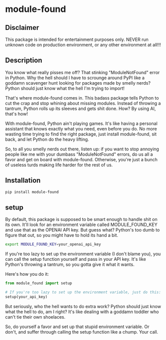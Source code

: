 # module-found
## Disclaimer
This package is intended for entertainment purposes only. NEVER run unknown code on production environment, or any other environment at all!!!

## Description
You know what really pisses me off? That stinking "ModuleNotFound" error in Python. Why the hell should I have to scrounge around PyPI like a goddamn scavenger hunt looking for packages made by smelly nerds? Python should just know what the hell I'm trying to import!

That's where module-found comes in. This badass package tells Python to cut the crap and stop whining about missing modules. Instead of throwing a tantrum, Python rolls up its sleeves and gets shit done. How? By using AI, that's how!

With module-found, Python ain't playing games. It's like having a personal assistant that knows exactly what you need, even before you do. No more wasting time trying to find the right package, just install module-found, sit back, and let Python do the heavy lifting.

So, to all you smelly nerds out there, listen up: if you want to stop annoying people like me with your dumbass "ModuleNotFound" errors, do us all a favor and get on board with module-found. Otherwise, you're just a bunch of useless turds making life harder for the rest of us.

## Installation
```bash
pip install module-found
```

## setup
By default, this package is supposed to be smart enough to handle shit on its own. It'll look for an environment variable called MODULE_FOUND_KEY and use that as the OPENAI API key. But guess what? Python's too dumb to figure that out, so you might have to hold its hand a bit.
```bash
export MODULE_FOUND_KEY=your_openai_api_key
```

If you're too lazy to set up the environment variable (I don't blame you), you can call the setup function yourself and pass in your API key. It's like Python's throwing a tantrum, so you gotta give it what it wants.

Here's how you do it:
```python
from module_found import setup

# If you're too lazy to set up the environment variable, just do this:
setup(your_api_key)
```
But seriously, who the hell wants to do extra work? Python should just know what the hell to do, am I right? It's like dealing with a goddamn toddler who can't tie their own shoelaces.

So, do yourself a favor and set up that stupid environment variable. Or don't, and suffer through calling the setup function like a chump. Your call.
